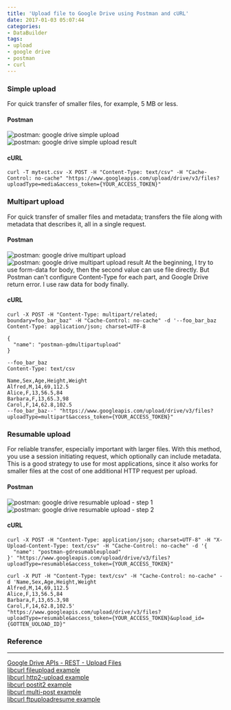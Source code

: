```yaml
---
title: 'Upload file to Google Drive using Postman and cURL'
date: 2017-01-03 05:07:44
categories: 
- DataBuilder
tags: 
- upload
- google drive
- postman
- curl
---
```

### Simple upload

For quick transfer of smaller files, for example, 5 MB or less.
#### Postman
![postman: google drive simple upload](/images/2017/01/gd_simpleUpload_postman.png) ![postman: google drive simple upload result](/images/2017/01/gd_simpleUploadRes_postman.png)
#### cURL
```
curl -T mytest.csv -X POST -H "Content-Type: text/csv" -H "Cache-Control: no-cache" "https://www.googleapis.com/upload/drive/v3/files?uploadType=media&access_token={YOUR_ACCESS_TOKEN}"
```

### Multipart upload

For quick transfer of smaller files and metadata; transfers the file along with metadata that describes it, all in a single request.
#### Postman
![postman: google drive multipart upload](/images/2017/01/gd_mpartUpload_postman.png) ![postman: google drive multipart upload result](/images/2017/01/gd_mpartUploadRes_postman.png)
At the beginning, I try to use form-data for body, then the second value can use file directly. But Postman can't configure Content-Type for each part, and Google Drive return error. I use raw data for body finally.
#### cURL
```
curl -X POST -H "Content-Type: multipart/related; boundary=foo_bar_baz" -H "Cache-Control: no-cache" -d '--foo_bar_baz
Content-Type: application/json; charset=UTF-8

{
  "name": "postman-gdmultipartupload"
}

--foo_bar_baz
Content-Type: text/csv

Name,Sex,Age,Height,Weight
Alfred,M,14,69,112.5
Alice,F,13,56.5,84
Barbara,F,13,65.3,98
Carol,F,14,62.8,102.5
--foo_bar_baz--' "https://www.googleapis.com/upload/drive/v3/files?uploadType=multipart&access_token={YOUR_ACCESS_TOKEN}"
```

### Resumable upload

For reliable transfer, especially important with larger files. With this method, you use a session initiating request, which optionally can include metadata. This is a good strategy to use for most applications, since it also works for smaller files at the cost of one additional HTTP request per upload.
#### Postman
![postman: google drive resumable upload - step 1](/images/2017/01/gd_resumableUpload1_postman.png) ![postman: google drive resumable upload - step 2](/images/2017/01/gd_resumableUpload2_postman.png)
#### cURL
```
curl -X POST -H "Content-Type: application/json; charset=UTF-8" -H "X-Upload-Content-Type: text/csv" -H "Cache-Control: no-cache" -d '{
  "name": "postman-gdresumableupload"
}' "https://www.googleapis.com/upload/drive/v3/files?uploadType=resumable&access_token={YOUR_ACCESS_TOKEN}"

curl -X PUT -H "Content-Type: text/csv" -H "Cache-Control: no-cache" -d 'Name,Sex,Age,Height,Weight
Alfred,M,14,69,112.5
Alice,F,13,56.5,84
Barbara,F,13,65.3,98
Carol,F,14,62.8,102.5' "https://www.googleapis.com/upload/drive/v3/files?uploadType=resumable&access_token={YOUR_ACCESS_TOKEN}&upload_id={GOTTEN_UOLOAD_ID}"
```

### Reference
* * *
[Google Drive APIs - REST - Upload Files](https://developers.google.com/drive/v3/web/manage-uploads)  
[libcurl fileupload example](https://curl.haxx.se/libcurl/c/fileupload.html)  
[libcurl http2-upload example](https://curl.haxx.se/libcurl/c/http2-upload.html)  
[libcurl postit2 example](https://curl.haxx.se/libcurl/c/postit2.html)  
[libcurl multi-post example](https://curl.haxx.se/libcurl/c/multi-post.html)  
[libcurl ftpuploadresume example](https://curl.haxx.se/libcurl/c/ftpuploadresume.html)  